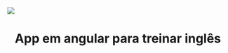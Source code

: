 
<img src="https://img.shields.io/static/v1?label=App-Tradutor&message=Desafio&color=7159c1&style=for-the-badge&logo=ghost"/>

<h1 align="center">App em angular para treinar inglês</h1>

